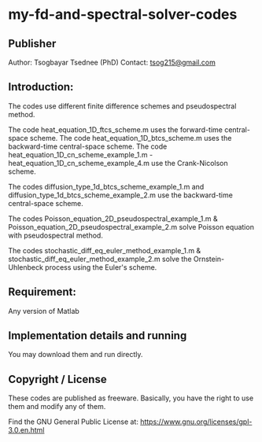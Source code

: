 # my-fd-and-spectral-solver-codes

## Publisher
Author: Tsogbayar Tsednee (PhD)
Contact: tsog215@gmail.com

## Introduction:

The codes use different finite difference schemes and pseudospectral method. 

The code heat_equation_1D_ftcs_scheme.m uses the forward-time central-space scheme.
The code heat_equation_1D_btcs_scheme.m uses the backward-time central-space scheme.
The code heat_equation_1D_cn_scheme_example_1.m - heat_equation_1D_cn_scheme_example_4.m use the Crank-Nicolson scheme.

The codes diffusion_type_1d_btcs_scheme_example_1.m and diffusion_type_1d_btcs_scheme_example_2.m use the backward-time central-space scheme.

The codes Poisson_equation_2D_pseudospectral_example_1.m & Poisson_equation_2D_pseudospectral_example_2.m solve Poisson equation with pseudospectral method.

The codes stochastic_diff_eq_euler_method_example_1.m & stochastic_diff_eq_euler_method_example_2.m solve the Ornstein-Uhlenbeck process using the Euler's scheme.

## Requirement:
Any version of Matlab

## Implementation details and running

You may download them and run directly.  

## Copyright / License

These codes are published as freeware. Basically, you have the right to use them and modify any of them.

Find the GNU General Public License at:
https://www.gnu.org/licenses/gpl-3.0.en.html



